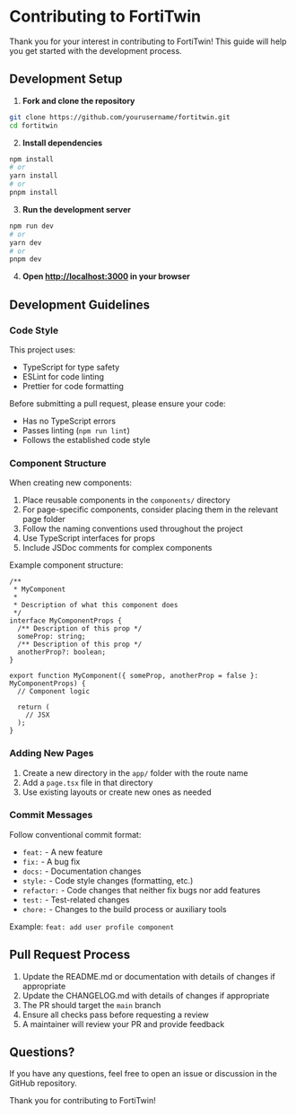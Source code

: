 # Contributing to FortiTwin

Thank you for your interest in contributing to FortiTwin! This guide will help you get started with the development process.

## Development Setup

1. **Fork and clone the repository**

```bash
git clone https://github.com/yourusername/fortitwin.git
cd fortitwin
```

2. **Install dependencies**

```bash
npm install
# or
yarn install
# or
pnpm install
```

3. **Run the development server**

```bash
npm run dev
# or
yarn dev
# or
pnpm dev
```

4. **Open [http://localhost:3000](http://localhost:3000) in your browser**

## Development Guidelines

### Code Style

This project uses:
- TypeScript for type safety
- ESLint for code linting
- Prettier for code formatting

Before submitting a pull request, please ensure your code:
- Has no TypeScript errors
- Passes linting (`npm run lint`)
- Follows the established code style

### Component Structure

When creating new components:

1. Place reusable components in the `components/` directory
2. For page-specific components, consider placing them in the relevant page folder
3. Follow the naming conventions used throughout the project
4. Use TypeScript interfaces for props
5. Include JSDoc comments for complex components

Example component structure:

```tsx
/**
 * MyComponent
 * 
 * Description of what this component does
 */
interface MyComponentProps {
  /** Description of this prop */
  someProp: string;
  /** Description of this prop */
  anotherProp?: boolean;
}

export function MyComponent({ someProp, anotherProp = false }: MyComponentProps) {
  // Component logic
  
  return (
    // JSX
  );
}
```

### Adding New Pages

1. Create a new directory in the `app/` folder with the route name
2. Add a `page.tsx` file in that directory
3. Use existing layouts or create new ones as needed

### Commit Messages

Follow conventional commit format:

- `feat:` - A new feature
- `fix:` - A bug fix
- `docs:` - Documentation changes
- `style:` - Code style changes (formatting, etc.)
- `refactor:` - Code changes that neither fix bugs nor add features
- `test:` - Test-related changes
- `chore:` - Changes to the build process or auxiliary tools

Example: `feat: add user profile component`

## Pull Request Process

1. Update the README.md or documentation with details of changes if appropriate
2. Update the CHANGELOG.md with details of changes if appropriate
3. The PR should target the `main` branch
4. Ensure all checks pass before requesting a review
5. A maintainer will review your PR and provide feedback

## Questions?

If you have any questions, feel free to open an issue or discussion in the GitHub repository.

Thank you for contributing to FortiTwin! 